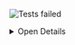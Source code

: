 ![Tests failed](https://img.shields.io/badge/tests-1%20failed%2C%201%20skipped-critical)

<details><summary>Open Details</summary>
<p>

## ❌️ <a id='user-content-r0' href='#r0'>fixtures/external/java/TEST-org.apache.pulsar.AddMissingPatchVersionTest.xml</a>
|Total|Passed|Failed|Skipped|Time|
|---:|---:|---:|---:|---:|
|2|-|1❌️|1✖️|116ms|

<details><summary>Open Suit Details</summary>
<p>

|Test suite|Passed|Failed|Skipped|Time|
|:---|---:|---:|---:|---:|
|[org.apache.pulsar.AddMissingPatchVersionTest](#r0s0)|-|1❌️|1✖️|116ms|

</p>
</details>


<details><summary>Open Tests Detail</summary>
<p>

#### ❌️ <a id='user-content-r0s0' href='#r0s0'>org.apache.pulsar.AddMissingPatchVersionTest</a>
```
✖️ testVersionStrings
❌️ testVersionStrings
	java.lang.AssertionError: expected [1.2.1] but found [1.2.0]
```

</p>
</details>


</p>
</details>
